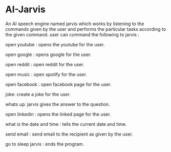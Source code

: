 # AI-Jarvis
An AI speech engine named jarvis which works by listening to the commands given by the user and performs the particular tasks according to the given command.
user can command the following to jarvis : 

open youtube : opens the youtube for the user.

open google : opens google for the user.

open reddit : open reddit for the user.

open music : open spotify for the user.

open facebook : open facebook page for the user.

joke: create a joke for the user.

whats up: jarvis gives the answer to the question. 

open linkedin : opens the linked page for the user.

what is the date and time : tells the current date and time.

send email : send email to the recipient as given by the user.

go to sleep jarvis : ends the program.
